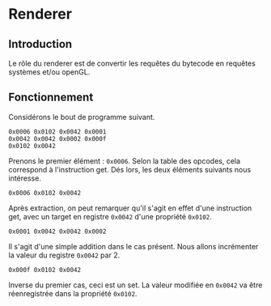 # Renderer

## Introduction

Le rôle du renderer est de convertir les requêtes du bytecode en requêtes systèmes et/ou openGL.

## Fonctionnement

Considérons le bout de programme suivant.

```noke
0x0006 0x0102 0x0042 0x0001
0x0042 0x0042 0x0002 0x000f
0x0102 0x0042
```
Prenons le premier élément : `0x0006`. Selon la table des opcodes, cela correspond à l'instruction get. Dés lors, les deux éléments suivants nous intéresse.

```noke
0x0006 0x0102 0x0042
```

Après extraction, on peut remarquer qu'il s'agit en effet d'une instruction get, avec un target en registre `0x0042` d'une propriété `0x0102`.

```noke
0x0001 0x0042 0x0042 0x0002
```

Il s'agit d'une simple addition dans le cas présent. Nous allons incrémenter la valeur du registre `0x0042` par 2.

```noke
0x000f 0x0102 0x0042
```

Inverse du premier cas, ceci est un set. La valeur modifiée en `0x0042` va être réenregistrée dans la propriété `0x0102`.